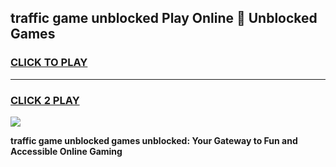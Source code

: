 
## traffic game unblocked Play Online 👋 Unblocked Games
<h3>
<a href="https://premium.freeplayer.one?title=traffic_game_unblocked&ref=19F">CLICK TO PLAY</a></h3>
<hr>

<h3>
<a href="https://premium.freeplayer.one?title=traffic_game_unblocked&ref=19F">CLICK 2 PLAY</a>
  
</h3>

<a href="https://premium.freeplayer.one?title=traffic_game_unblocked&ref=19F"><img src="https://clearcache.store/games.png"></a>


**traffic game unblocked games unblocked: Your Gateway to Fun and Accessible Online Gaming**
